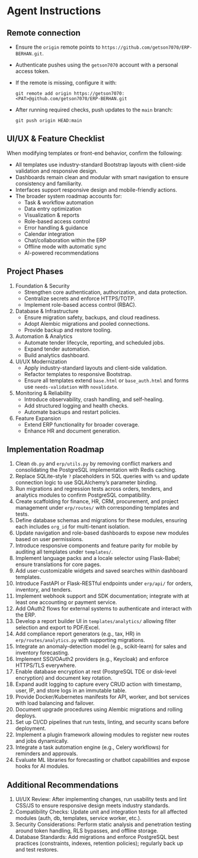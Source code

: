 # Agent Instructions

## Remote connection

- Ensure the `origin` remote points to `https://github.com/getson7070/ERP-BERHAN.git`.
- Authenticate pushes using the `getson7070` account with a personal access token.
- If the remote is missing, configure it with:

  `git remote add origin https://getson7070:<PAT>@github.com/getson7070/ERP-BERHAN.git`

- After running required checks, push updates to the `main` branch:

  `git push origin HEAD:main`

## UI/UX & Feature Checklist
When modifying templates or front-end behavior, confirm the following:
- All templates use industry-standard Bootstrap layouts with client-side validation and responsive design.
- Dashboards remain clean and modular with smart navigation to ensure consistency and familiarity.
- Interfaces support responsive design and mobile-friendly actions.
- The broader system roadmap accounts for:
  - Task & workflow automation
  - Data entry optimization
  - Visualization & reports
  - Role-based access control
  - Error handling & guidance
  - Calendar integration
  - Chat/collaboration within the ERP
  - Offline mode with automatic sync
  - AI-powered recommendations

## Project Phases
1. Foundation & Security
   - Strengthen core authentication, authorization, and data protection.
   - Centralize secrets and enforce HTTPS/TOTP.
   - Implement role-based access control (RBAC).
2. Database & Infrastructure
   - Ensure migration safety, backups, and cloud readiness.
   - Adopt Alembic migrations and pooled connections.
   - Provide backup and restore tooling.
3. Automation & Analytics
   - Automate tender lifecycle, reporting, and scheduled jobs.
   - Expand tender automation.
   - Build analytics dashboard.
4. UI/UX Modernization
   - Apply industry-standard layouts and client-side validation.
   - Refactor templates to responsive Bootstrap.
   - Ensure all templates extend `base.html` or `base_auth.html` and forms use `needs-validation` with `novalidate`.
5. Monitoring & Reliability
   - Introduce observability, crash handling, and self-healing.
   - Add structured logging and health checks.
   - Automate backups and restart policies.
6. Feature Expansion
   - Extend ERP functionality for broader coverage.
   - Enhance HR and document generation.

## Implementation Roadmap
1. Clean `db.py` and `erp/utils.py` by removing conflict markers and consolidating the PostgreSQL implementation with Redis caching.
2. Replace SQLite-style `?` placeholders in SQL queries with `%s` and update connection logic to use SQLAlchemy’s parameter binding.
3. Run migrations and regression tests across orders, tenders, and analytics modules to confirm PostgreSQL compatibility.
4. Create scaffolding for finance, HR, CRM, procurement, and project management under `erp/routes/` with corresponding templates and tests.
5. Define database schemas and migrations for these modules, ensuring each includes `org_id` for multi-tenant isolation.
6. Update navigation and role-based dashboards to expose new modules based on user permissions.
7. Introduce responsive components and feature parity for mobile by auditing all templates under `templates/`.
8. Implement language packs and a locale selector using Flask-Babel; ensure translations for core pages.
9. Add user-customizable widgets and saved searches within dashboard templates.
10. Introduce FastAPI or Flask-RESTful endpoints under `erp/api/` for orders, inventory, and tenders.
11. Implement webhook support and SDK documentation; integrate with at least one accounting or payment service.
12. Add OAuth2 flows for external systems to authenticate and interact with the ERP.
13. Develop a report builder UI in `templates/analytics/` allowing filter selection and export to PDF/Excel.
14. Add compliance report generators (e.g., tax, HR) in `erp/routes/analytics.py` with supporting migrations.
15. Integrate an anomaly-detection model (e.g., scikit-learn) for sales and inventory forecasting.
16. Implement SSO/OAuth2 providers (e.g., Keycloak) and enforce HTTPS/TLS everywhere.
17. Enable database encryption at rest (PostgreSQL TDE or disk-level encryption) and document key rotation.
18. Expand audit logging to capture every CRUD action with timestamp, user, IP, and store logs in an immutable table.
19. Provide Docker/Kubernetes manifests for API, worker, and bot services with load balancing and failover.
20. Document upgrade procedures using Alembic migrations and rolling deploys.
21. Set up CI/CD pipelines that run tests, linting, and security scans before deployment.
22. Implement a plugin framework allowing modules to register new routes and jobs dynamically.
23. Integrate a task automation engine (e.g., Celery workflows) for reminders and approvals.
24. Evaluate ML libraries for forecasting or chatbot capabilities and expose hooks for AI modules.

## Additional Recommendations
1. UI/UX Review: After implementing changes, run usability tests and lint CSS/JS to ensure responsive design meets industry standards.
2. Compatibility Checks: Update unit and integration tests for all affected modules (auth, db, templates, service worker, etc.).
3. Security Considerations: Perform static analysis and penetration testing around token handling, RLS bypasses, and offline storage.
4. Database Standards: Add migrations and enforce PostgreSQL best practices (constraints, indexes, retention policies); regularly back up and test restores.
